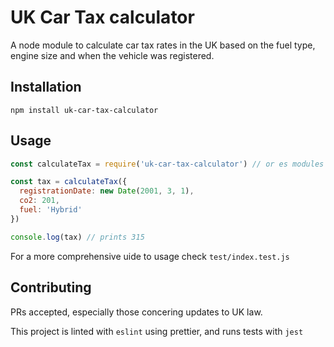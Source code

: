 # UK Car Tax calculator

A node module to calculate car tax rates in the UK based on the fuel type, engine size and when the vehicle was registered.

## Installation

```
npm install uk-car-tax-calculator
```

## Usage

```js
const calculateTax = require('uk-car-tax-calculator') // or es modules

const tax = calculateTax({
  registrationDate: new Date(2001, 3, 1),
  co2: 201,
  fuel: 'Hybrid'
})

console.log(tax) // prints 315
```

For a more comprehensive uide to usage check `test/index.test.js`

## Contributing

PRs accepted, especially those concering updates to UK law.

This project is linted with `eslint` using prettier, and runs tests with `jest`
